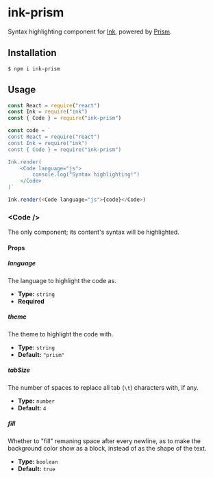 # ink-prism

Syntax highlighting component for [Ink][], powered by [Prism][].

## Installation

    $ npm i ink-prism

## Usage

```js
const React = require("react")
const Ink = require("ink")
const { Code } = require("ink-prism")

const code = `
const React = require("react")
const Ink = require("ink")
const { Code } = require("ink-prism")

Ink.render(
    <Code language="js">
        console.log("Syntax highlighting!")
    </Code>
)`

Ink.render(<Code language="js">{code}</Code>)
```

### <&ZeroWidthSpace;Code /&ZeroWidthSpace;>

The only component; its content's syntax will be highlighted.

#### Props

##### language

The language to highlight the code as.

-   **Type:** `string`
-   **Required**

##### theme

The theme to highlight the code with.

-   **Type:** `string`
-   **Default:** `"prism"`

##### tabSize

The number of spaces to replace all tab (`\t`) characters with, if any.

-   **Type:** `number`
-   **Default:** `4`

##### fill

Whether to "fill" remaning space after every newline, as to make the background color show as a block, instead of as the shape of the text.

-   **Type:** `boolean`
-   **Default:** `true`

<!-- References -->

[ink]: https://github.com/vadimdemedes/ink
[prism]: https://github.com/PrismJS/prism
